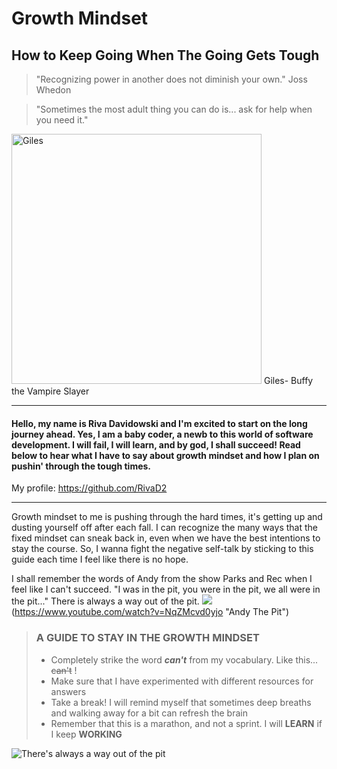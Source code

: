 #  **Growth Mindset**
## How to Keep Going When The Going Gets Tough

>"Recognizing power in another does not diminish your own."  Joss Whedon

>"Sometimes the most adult thing you can do is... ask for help when you need it." 
<img src="https://www.writeups.org/wp-content/uploads/Giles-Buffy-Vampire-Slayer-Anthony-Head.jpg" alt="Giles" width="400"/>
Giles- Buffy the Vampire Slayer




-------


#### Hello, my name is Riva Davidowski and I'm excited to start on the long journey ahead. Yes, I am a baby coder, a newb to this world of software development. I will fail, I will learn, and by god, I shall succeed! Read below to hear what I have to say about growth mindset and how I plan on pushin' through the tough times. 
My profile: <https://github.com/RivaD2>


------


Growth mindset to me is pushing through the hard times, it's getting up and dusting yourself off after each fall. I can recognize the many ways that the fixed mindset can sneak back in, even when we have the best intentions to stay the course. So, I wanna fight the negative self-talk by sticking to this guide each time I feel like there is no hope.

I shall remember the words of Andy from  the show Parks and Rec when I feel like I can't succeed. "I was in the pit, you were in the pit, we all were in the pit..." There is always a way out of the pit.
![](https://www.youtube.com/watch/vi/NqZMcvd0yjo/0.jpeg)(https://www.youtube.com/watch?v=NqZMcvd0yjo "Andy The Pit")




> ### A GUIDE TO STAY IN THE GROWTH MINDSET
>
> - Completely strike the word ***can't*** from my vocabulary. Like this... ~~can't~~ !
> - Make sure that I have experimented with different resources for answers
> - Take a break! I will remind myself that sometimes deep breaths and walking away for a bit can refresh the brain
> - Remember that this is a marathon, and not a sprint. I will **LEARN** if I keep **WORKING**



![There's always a way out of the pit](https://www.eschoolnews.com/files/2018/10/growth-mindset.jpg)
